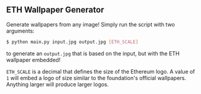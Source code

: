 ## ETH Wallpaper Generator

Generate wallpapers from any image! Simply run the script with two arguments:

```bash
$ python main.py input.jpg output.jpg [ETH_SCALE]
```

to generate an `output.jpg` that is based on the input, but with the ETH wallpaper embedded!

`ETH_SCALE` is a decimal that defines the size of the Ethereum logo. A value of `1` will
embed a logo of size similar to the foundation's official wallpapers. Anything larger
will produce larger logos.
